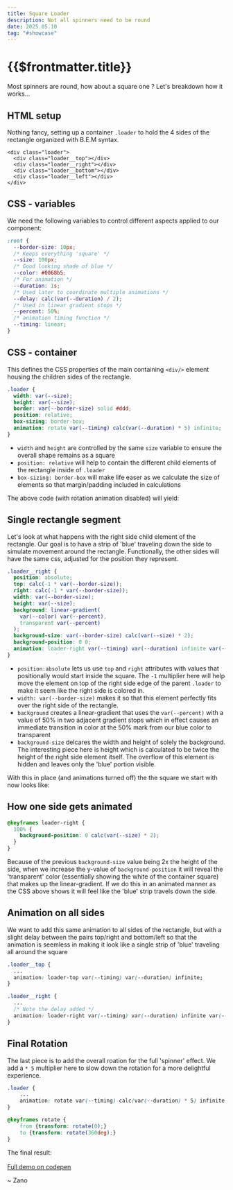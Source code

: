 ```yaml
---
title: Square Loader
description: Not all spinners need to be round
date: 2025.05.10
tag: "#showcase"
---
```


<style>
#loader-box-only {
  width: var(--size);
  height: var(--size);
  border: var(--border-size) solid #ddd;
  position: relative;
  box-sizing: border-box;
}

#loader__right-only-no-animation, #loader__right-only {
  position:absolute;
  top: calc(-1 * var(--border-size));
  right: calc(-1 * var(--border-size));
  width: var(--border-size);
  height: var(--size);
  background: linear-gradient(var(--color) var(--percent), transparent var(--percent));
  background-size: var(--border-size) calc(var(--size) * 2);
  background-position: 0 0;    
}

#loader__right-only{
  animation: loader-right var(--timing) var(--duration) infinite var(--delay);
}

.no-animation{
  animation:none;
}
</style>

# {{$frontmatter.title}}

<Badge :text="$frontmatter.date" />
<Badge :text="$frontmatter.tag" />

Most spinners are round, how about a square one ? Let's breakdown how it works...

<SquareLoader />

## HTML setup

Nothing fancy, setting up a container `.loader` to hold the 4 sides of the rectangle organized with B.E.M syntax.

```html{.test}
<div class="loader">
  <div class="loader__top"></div>
  <div class="loader__right"></div>
  <div class="loader__bottom"></div>
  <div class="loader__left"></div>
</div>
```

## CSS - variables

We need the following variables to control different aspects applied to our component:

```css
:root {
  --border-size: 10px;
  /* Keeps everything 'square' */
  --size: 100px;
  /* Good looking shade of blue */
  --color: #0068b5;
  /* For animation */
  --duration: 1s;
  /* Used later to coordinate multiple animations */
  --delay: calc(var(--duration) / 2);
  /* Used in linear gradient stops */
  --percent: 50%;
  /* animation timing function */
  --timing: linear;
}
```

## CSS - container

This defines the CSS properties of the main containing `<div/>` element housing the children sides of the rectangle.

```css
.loader {
  width: var(--size);
  height: var(--size);
  border: var(--border-size) solid #ddd;
  position: relative;
  box-sizing: border-box;
  animation: rotate var(--timing) calc(var(--duration) * 5) infinite;
}
```

- `width` and `height` are controlled by the same `size` variable to ensure the overall shape remains as a square
- `position: relative` will help to contain the different child elements of the rectangle inside of `.loader`
- `box-sizing: border-box` will make life easer as we calculate the size of elements so that margin/padding included in calculations

The above code (with rotation animation disabled) will yield:

<div id="loader-box-only"></div>

## Single rectangle segment

Let's look at what happens with the right side child element of the rectangle. Our goal is to have a strip of 'blue' traveling down the side to simulate movement around the rectangle. Functionally, the other sides will have the same css, adjusted for the position they represent.

```css
.loader__right {
  position: absolute;
  top: calc(-1 * var(--border-size));
  right: calc(-1 * var(--border-size));
  width: var(--border-size);
  height: var(--size);
  background: linear-gradient(
    var(--color) var(--percent),
    transparent var(--percent)
  );
  background-size: var(--border-size) calc(var(--size) * 2);
  background-position: 0 0;
  animation: loader-right var(--timing) var(--duration) infinite var(--delay);
}
```

- `position:absolute` lets us use `top` and `right` attributes with values that positionally would start inside the square. The `-1` multiplier here will help move the element on top of the right side edge of the parent `.loader` to make it seem like the right side is colored in.
- `width: var(--border-size)` makes it so that this element perfectly fits over the right side of the rectangle.
- `background` creates a linear-gradient that uses the `var(--percent)` with a value of 50% in two adjacent gradient stops which in effect causes an immediate transition in color at the 50% mark from our blue color to transparent
- `background-size` delcares the width and height of solely the background. The interesting piece here is height which is calculated to be twice the height of the right side element itself. The overflow of this element is hidden and leaves only the 'blue' portion visible.

With this in place (and animations turned off) the the square we start with now looks like:

<div id="loader-box-only">
    <div id="loader__right-only-no-animation"></div>
</div>

## How one side gets animated

```css
@keyframes loader-right {
  100% {
    background-position: 0 calc(var(--size) * 2);
  }
}
```

Because of the previous `background-size` value being 2x the height of the side, when we increase the y-value of `background-position` it will reveal the 'transparent' color (essentially showing the white of the container square) that makes up the linear-gradient. If we do this in an animated manner as the CSS above shows it will feel like the 'blue' strip travels down the side.

<div id="loader-box-only">
    <div id="loader__right-only"></div>
</div>

## Animation on all sides

We want to add this same animation to all sides of the rectangle, but with a slight delay between the pairs top/right and bottom/left so that the animation is seemless in making it look like a single strip of 'blue' traveling all around the square

```css
.loader__top {
  ...
  animation: loader-top var(--timing) var(--duration) infinite;
}

.loader__right {
  ...
  /* Note the delay added */
  animation: loader-right var(--timing) var(--duration) infinite var(--delay);
}
```

<div class="loader no-animation">
  <div class="loader__top"></div>
  <div class="loader__right"></div>
  <div class="loader__bottom"></div>
  <div class="loader__left"></div>
</div>

## Final Rotation

The last piece is to add the overall roation for the full 'spinner' effect. We add a `* 5` multiplier here to slow down the rotation for a more delightful experience.

```css
.loader {
    ...
    animation: rotate var(--timing) calc(var(--duration) * 5) infinite;
}

@keyframes rotate {
    from {transform: rotate(0);}
    to {transform: rotate(360deg);}
}
```

The final result:

<div style="margin:1rem">
  <div class="loader">
    <div class="loader__top"></div>
    <div class="loader__right"></div>
    <div class="loader__bottom"></div>
    <div class="loader__left"></div>
  </div>
</div>

[Full demo on codepen](https://codepen.io/_zan0/pen/zYWPyrK)

~ Zano
